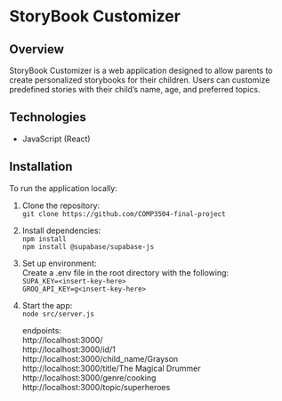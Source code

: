 # StoryBook Customizer

## Overview
StoryBook Customizer is a web application designed to allow parents to create personalized storybooks for their children. Users can customize predefined stories with their child’s name, age, and preferred topics.

## Technologies
- JavaScript (React)

## Installation
To run the application locally:
1. Clone the repository:  
   `git clone https://github.com/COMP3504-final-project`
2. Install dependencies:  
   `npm install`  
   `npm install @supabase/supabase-js`
4. Set up environment:  
   Create a .env file in the root directory with the following:  
   `SUPA_KEY=<insert-key-here>`  
   `GROQ_API_KEY=g<insert-key-here>`  
5. Start the app:  
   `node src/server.js`  

   endpoints:  
   http://localhost:3000/  
   http://localhost:3000/id/1  
   http://localhost:3000/child_name/Grayson  
   http://localhost:3000/title/The Magical Drummer  
   http://localhost:3000/genre/cooking  
   http://localhost:3000/topic/superheroes
